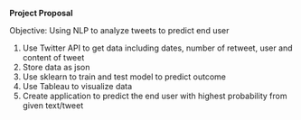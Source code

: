 
**Project Proposal**

Objective: Using NLP to analyze tweets to predict end user

1. Use Twitter API to get data including dates, number of retweet, user and content of tweet
2. Store data as json
3. Use sklearn to train and test model to predict outcome
4. Use Tableau to visualize data 
5. Create application to predict the end user with highest probability from given text/tweet 

